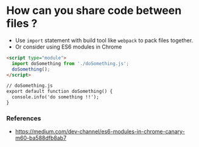 # How can you share code between files ?
- Use `import` statement with build tool like `webpack` to pack files together.
- Or consider using ES6 modules in Chrome

```html
<script type="module">
  import doSomething from './doSomething.js';
  doSomething();
</script>

// doSomething.js
export default function doSomething() {
  console.info('do something !!');
}
```

### References
 - https://medium.com/dev-channel/es6-modules-in-chrome-canary-m60-ba588dfb8ab7
